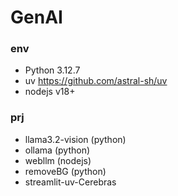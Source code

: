 # GenAI

### env

- Python 3.12.7
- uv https://github.com/astral-sh/uv
- nodejs v18+

### prj

- llama3.2-vision (python)
- ollama (python)
- webllm (nodejs)
- removeBG (python)
- streamlit-uv-Cerebras
